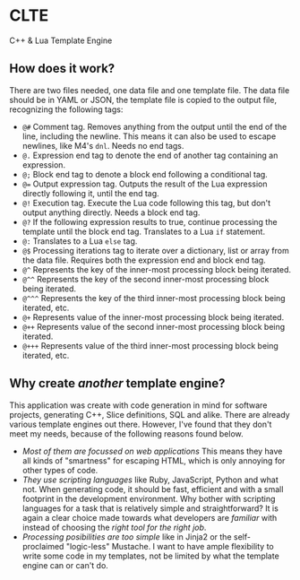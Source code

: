 # CLTE
C++ &amp; Lua Template Engine

## How does it work?

There are two files needed, one data file and one template file. The data file
should be in YAML or JSON, the template file is copied to the output file,
recognizing the following tags:

* `@#` Comment tag. Removes anything from the output until the end of the
  line, including the newline. This means it can also be used to escape
  newlines, like M4's `dnl`. Needs no end tags.
* `@.` Expression end tag to denote the end of another tag containing an
  expression.
* `@;` Block end tag to denote a block end following a conditional tag.
* `@=` Output expression tag. Outputs the result of the Lua expression directly following it, until the end tag.
* `@!` Execution tag. Execute the Lua code following this tag, but don't
  output anything directly. Needs a block end tag.
* `@?` If the following expression results to true, continue processing the template
  until the block end tag. Translates to a Lua `if` statement.
* `@:` Translates to a Lua `else` tag.
* `@$` Processing iterations tag to iterate over a dictionary, list or array
  from the data file. Requires both the expression end and block end tag.
* `@^` Represents the key of the inner-most processing block being iterated.
* `@^^` Represents the key of the second inner-most processing block being iterated.
* `@^^^` Represents the key of the third inner-most processing block being iterated,
  etc.
* `@+` Represents value of the inner-most processing block being iterated.
* `@++` Represents value of the second inner-most processing block being iterated.
* `@+++` Represents value of the third inner-most processing block being iterated, etc.

## Why create *another* template engine?

This application was create with code generation in mind for software
projects, generating C++, Slice definitions, SQL and alike. There are already
various template engines out there. However, I've found that they don't meet
my needs, because of the following reasons found below.

* *Most of them are focussed on web applications* This means they have all
  kinds of "smartness" for escaping HTML, which is only annoying for other
  types of code.
* *They use scripting languages* like Ruby, JavaScript, Python and what not.
  When generating code, it should be fast, efficient and with a small
  footprint in the development environment. Why bother with scripting
  languages for a task that is relatively simple and straightforward? It is
  again a clear choice made towards what developers are *familiar* with
  instead of choosing the *right tool for the right job*.
* *Processing posibilities are too simple* like in Jinja2 or the
  self-proclaimed "logic-less" Mustache. I want to have ample flexibility to
  write some code in my templates, not be limited by what the template engine
  can or can't do.
